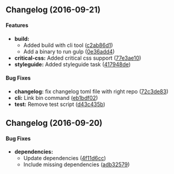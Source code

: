<a name=""></a>
##  Changelog (2016-09-21)


#### Features

* **build:**
  *  Added build with cli tool ([c2ab86d1](https://github.com/epiqo/recruiter_epiq_deps/commit/c2ab86d10fec8eb5dec1f4959576296d327726ed))
  *  Add a binary to run gulp ([0e36add4](https://github.com/epiqo/recruiter_epiq_deps/commit/0e36add4f8336c1574dfe55b02ef04b7e179b53e))
* **critical-css:**  Added critical css support ([77e3ae10](https://github.com/epiqo/recruiter_epiq_deps/commit/77e3ae104e34f3933dac09cec291ef1401a8d8e7))
* **styleguide:**  Added styleguide task ([417948de](https://github.com/epiqo/recruiter_epiq_deps/commit/417948de5625b26376043368de6e385a78962bab))

#### Bug Fixes

* **changelog:**  fix changelog toml file with right repo ([72c3de83](https://github.com/epiqo/recruiter_epiq_deps/commit/72c3de8376451d31a16ddbd3d177a11225c263ed))
* **cli:**  Link bin command ([eb1bdf02](https://github.com/epiqo/recruiter_epiq_deps/commit/eb1bdf02fb4479a866a40eacce4fb61cec47e2cc))
* **test:**  Remove test script ([d43c435b](https://github.com/epiqo/recruiter_epiq_deps/commit/d43c435b89ea6ca3ecff1e5701563a9700399af0))



<a name=""></a>
##  Changelog (2016-09-20)


#### Bug Fixes

* **dependencies:**
  *  Update dependencies ([4f11d6cc](https://github.com/epiqo/recruiter_epiq_deps/commit/4f11d6cc625cd0ca228b1f849358512a5686dcf5))
  *  Include missing dependencies ([adb32579](https://github.com/epiqo/recruiter_epiq_deps/commit/adb32579bf96668ba19005e38543495808998ef9))



